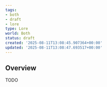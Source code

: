 ```yaml
---
tags:
- both
- draft
- lore
type: Lore
world: Both
status: draft
created: '2025-08-11T13:08:45.907364+00:00'
updated: '2025-08-11T13:08:47.693517+00:00'
---
```



## Overview

TODO
